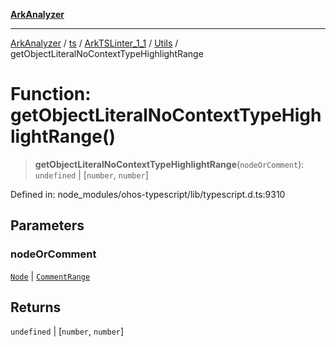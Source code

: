 [**ArkAnalyzer**](../../../../../../../../README.md)

***

[ArkAnalyzer](../../../../../../../../globals.md) / [ts](../../../../../README.md) / [ArkTSLinter\_1\_1](../../../README.md) / [Utils](../README.md) / getObjectLiteralNoContextTypeHighlightRange

# Function: getObjectLiteralNoContextTypeHighlightRange()

> **getObjectLiteralNoContextTypeHighlightRange**(`nodeOrComment`): `undefined` \| \[`number`, `number`\]

Defined in: node\_modules/ohos-typescript/lib/typescript.d.ts:9310

## Parameters

### nodeOrComment

[`Node`](../../../../../interfaces/Node.md) | [`CommentRange`](../../../../../interfaces/CommentRange.md)

## Returns

`undefined` \| \[`number`, `number`\]
